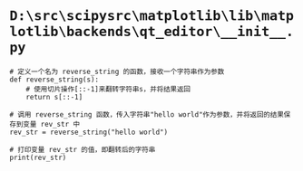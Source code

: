 # `D:\src\scipysrc\matplotlib\lib\matplotlib\backends\qt_editor\__init__.py`

```
# 定义一个名为 reverse_string 的函数，接收一个字符串作为参数
def reverse_string(s):
    # 使用切片操作[::-1]来翻转字符串s，并将结果返回
    return s[::-1]

# 调用 reverse_string 函数，传入字符串"hello world"作为参数，并将返回的结果保存到变量 rev_str 中
rev_str = reverse_string("hello world")

# 打印变量 rev_str 的值，即翻转后的字符串
print(rev_str)
```